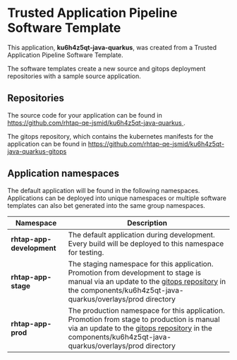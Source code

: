 # Trusted Application Pipeline Software Template

This application, **ku6h4z5qt-java-quarkus**, was created from a Trusted Application Pipeline Software Template.

The software templates create a new source and gitops deployment repositories with a sample source application. 

## Repositories

The source code for your application can be found in [https://github.com/rhtap-qe-jsmid/ku6h4z5qt-java-quarkus ](https://github.com/rhtap-qe-jsmid/ku6h4z5qt-java-quarkus ).
 
The gitops repository, which contains the kubernetes manifests for the application can be found in 
[https://github.com/rhtap-qe-jsmid/ku6h4z5qt-java-quarkus-gitops ](https://github.com/rhtap-qe-jsmid/ku6h4z5qt-java-quarkus-gitops ) 

## Application namespaces 

The default application will be found in the following namespaces. Applications can be deployed into unique namespaces or multiple software templates can also bet generated into the same group namespaces.  

|  Namespace   |  Description   |  
| -------- | -------- |   
| **rhtap-app-development** | The default application during development. Every build will be deployed to this namespace for testing. | 
| **rhtap-app-stage** | The staging namespace for this application. Promotion from development to stage is manual via an update to the [gitops repository](https://github.com/rhtap-qe-jsmid/ku6h4z5qt-java-quarkus-gitops ) in the components/ku6h4z5qt-java-quarkus/overlays/prod directory |  
| **rhtap-app-prod** | The production namespace for this application. Promotion from stage to production is manual via an update to the [gitops repository](https://github.com/rhtap-qe-jsmid/ku6h4z5qt-java-quarkus-gitops ) in the components/ku6h4z5qt-java-quarkus/overlays/prod directory | 
